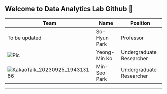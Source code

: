 ## Welcome to Data Analytics Lab Github 👋

|Team|Name|Position|
|--|--|--|
|To be updated|So-Hyun Park|Professor|
|![Pic](https://github.com/dalabdgw/dalabdgw/assets/135303032/191c66f7-3ab6-480d-a50c-d0fe26cecbc1)|Yeong-Min Ko|Undergraduate Researcher|
|![KakaoTalk_20230925_194313166](https://github.com/dalabdgw/dalabdgw/assets/135303032/f872190d-4edb-46a2-9a0d-dfda94631b3d)|Min-Seo Park|Undergraduate Researcher|

---

